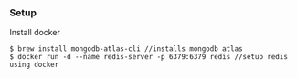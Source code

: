 ### Setup
Install docker

```
$ brew install mongodb-atlas-cli //installs mongodb atlas
$ docker run -d --name redis-server -p 6379:6379 redis //setup redis using docker
```